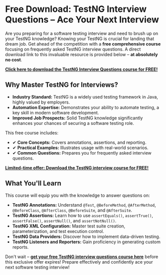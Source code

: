 # Free Download: TestNG Interview Questions – Ace Your Next Interview

Are you preparing for a software testing interview and need to brush up on your TestNG knowledge? Knowing your TestNG is crucial for landing that dream job. Get ahead of the competition with a **free comprehensive course** focusing on frequently asked TestNG interview questions. A direct download link to this invaluable resource is provided below – **at absolutely no cost**.

[**Click here to download the TestNG Interview Questions course for FREE!**](https://udemywork.com/testng-interview-questions)

## Why Master TestNG for Interviews?

*   **Industry Standard:** TestNG is a widely used testing framework in Java, highly valued by employers.
*   **Automation Expertise:** Demonstrates your ability to automate testing, a key skill in modern software development.
*   **Improved Job Prospects:** Solid TestNG knowledge significantly enhances your chances of securing a software testing role.

This free course includes:

*   ✔ **Core Concepts:** Covers annotations, assertions, and reporting.
*   ✔ **Practical Examples:** Illustrates usage with real-world scenarios.
*   ✔ **Common Questions:** Prepares you for frequently asked interview questions.

[**Limited-time offer: Download the TestNG interview course for FREE!**](https://udemywork.com/testng-interview-questions)

## What You'll Learn

This course will equip you with the knowledge to answer questions on:

*   **TestNG Annotations:** Understand `@Test`, `@BeforeMethod`, `@AfterMethod`, `@BeforeClass`, `@AfterClass`, `@BeforeSuite`, and `@AfterSuite`.
*   **TestNG Assertions:**  Learn how to use `assertEquals()`, `assertTrue()`, `assertFalse()`, `assertNull()`, and `assertNotNull()`.
*   **TestNG XML Configuration:**  Master test suite creation, parameterization, and test execution control.
*   **TestNG Data Providers:** Discover how to implement data-driven testing.
*   **TestNG Listeners and Reporters:**  Gain proficiency in generating custom reports.

Don't wait – **[get your free TestNG interview questions course here](https://udemywork.com/testng-interview-questions)** before this exclusive offer expires! Prepare effectively and confidently ace your next software testing interview!
